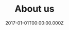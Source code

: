 ---
layout: layouts/about.njk
title: About us
metaDescription: meta
date: 2017-01-01T00:00:00.000Z
permalink: /about/index.html
eleventyNavigation:
  key: About me
  order: 1
---